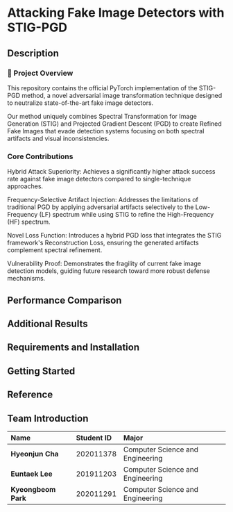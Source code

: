 # Attacking Fake Image Detectors with STIG-PGD
## Description
### 🚀 Project Overview
This repository contains the official PyTorch implementation of the STIG-PGD method, a novel adversarial image transformation technique designed to neutralize state-of-the-art fake image detectors.

Our method uniquely combines Spectral Transformation for Image Generation (STIG) and Projected Gradient Descent (PGD) to create Refined Fake Images that evade detection systems focusing on both spectral artifacts and visual inconsistencies.

### Core Contributions
Hybrid Attack Superiority: Achieves a significantly higher attack success rate against fake image detectors compared to single-technique approaches.

Frequency-Selective Artifact Injection: Addresses the limitations of traditional PGD by applying adversarial artifacts selectively to the Low-Frequency (LF) spectrum while using STIG to refine the High-Frequency (HF) spectrum.

Novel Loss Function: Introduces a hybrid PGD loss that integrates the STIG framework's Reconstruction Loss, ensuring the generated artifacts complement spectral refinement.

Vulnerability Proof: Demonstrates the fragility of current fake image detection models, guiding future research toward more robust defense mechanisms.
## Performance Comparison
## Additional Results
## Requirements and Installation
## Getting Started
## Reference
## Team Introduction
| Name | Student ID | Major |
| :--- | :--- | :--- |
| **Hyeonjun Cha** | 202011378 | Computer Science and Engineering |
| **Euntaek Lee** | 201911203 | Computer Science and Engineering |
| **Kyeongbeom Park** | 202011291 | Computer Science and Engineering |

